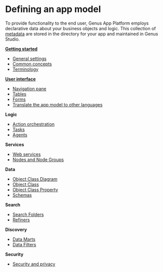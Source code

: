 # Defining an app model

To provide functionality to the end user, Genus App Platform employs declarative data about your business objects and logic. This collection of [metadata](../../terminology.md) are stored in the directory for your app and maintained in Genus Studio.

**[Getting started](getting-started/getting-started.md)**

* [General settings](general-settings.md)
* [Common concepts](common-concepts.md)
* [Terminology](../../terminology.md)

**[User interface](user-interface/index.md)**

* [Navigation pane](user-interface/navigation-pane.md)
* [Tables](user-interface/tables/index.md)
* [Forms](user-interface/forms/index.md)
* [Translate the app model to other languages](translate-the-application-model-to-other-languages.md)

**Logic**

* [Action orchestration](logic/action-orchestration/index.md)
* [Tasks](logic/tasks.md)
* [Agents](agents.md)

**Services**

* [Web services](web-services.md)
* [Nodes and Node Groups](nodes-and-node-groups.md)

**Data**

* [Object Class Diagram](object-class-diagram.md)
* [Object Class](object-class.md)
* [Object Class Property](object-class-property.md)
* [Schemas](schemas.md)

**Search**

* [Search Folders](search-folders.md)
* [Refiners](refiners.md)

**Discovery**

* [Data Marts](data-marts.md)
* [Data Filters](data-filters.md)

**Security**

* [Security and privacy](security.md)
